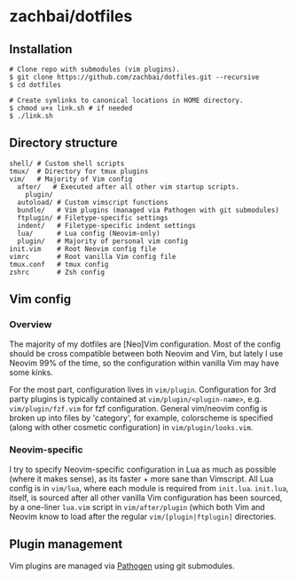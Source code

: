 # zachbai/dotfiles

## Installation

```
# Clone repo with submodules (vim plugins).
$ git clone https://github.com/zachbai/dotfiles.git --recursive
$ cd dotfiles

# Create symlinks to canonical locations in HOME directory.
$ chmod u+x link.sh # if needed
$ ./link.sh
```

## Directory structure

```
shell/ # Custom shell scripts
tmux/  # Directory for tmux plugins
vim/   # Majority of Vim config
  after/   # Executed after all other vim startup scripts.
    plugin/
  autoload/ # Custom vimscript functions
  bundle/   # Vim plugins (managed via Pathogen with git submodules)
  ftplugin/ # Filetype-specific settings
  indent/   # Filetype-specific indent settings
  lua/      # Lua config (Neovim-only)
  plugin/   # Majority of personal vim config
init.vim    # Root Neovim config file
vimrc       # Root vanilla Vim config file
tmux.conf   # tmux config
zshrc       # Zsh config
```

## Vim config

### Overview

The majority of my dotfiles are [Neo]Vim configuration. Most of the config
should be cross compatible between both Neovim and Vim, but lately I use Neovim
99% of the time, so the configuration within vanilla Vim may have some kinks.

For the most part, configuration lives in `vim/plugin`. Configuration for 3rd
party plugins is typically contained at `vim/plugin/<plugin-name>`, e.g.
`vim/plugin/fzf.vim` for fzf configuration. General vim/neovim config is broken
up into files by 'category', for example, colorscheme is specified (along with
other cosmetic configuration) in `vim/plugin/looks.vim`.

### Neovim-specific

I try to specify Neovim-specific configuration in Lua as much as possible (where
it makes sense), as its faster + more sane than Vimscript. All Lua config is in
`vim/lua`, where each module is required from `init.lua`. `init.lua`, itself, is
sourced after all other vanilla Vim configuration has been sourced, by a
one-liner `lua.vim` script in `vim/after/plugin` (which both Vim and Neovim know
to load after the regular `vim/[plugin|ftplugin]` directories.

## Plugin management

Vim plugins are managed via [Pathogen](https://github.com/tpope/vim-pathogen)
using git submodules.
